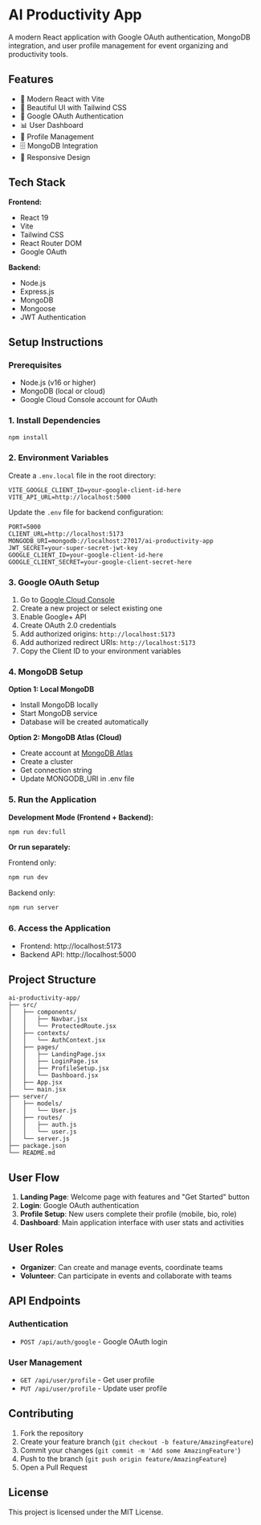 # AI Productivity App

A modern React application with Google OAuth authentication, MongoDB integration, and user profile management for event organizing and productivity tools.

## Features

- 🚀 Modern React with Vite
- 🎨 Beautiful UI with Tailwind CSS
- 🔐 Google OAuth Authentication
- 📊 User Dashboard
- 👤 Profile Management
- 🗄️ MongoDB Integration
- 📱 Responsive Design

## Tech Stack

**Frontend:**
- React 19
- Vite
- Tailwind CSS
- React Router DOM
- Google OAuth

**Backend:**
- Node.js
- Express.js
- MongoDB
- Mongoose
- JWT Authentication

## Setup Instructions

### Prerequisites
- Node.js (v16 or higher)
- MongoDB (local or cloud)
- Google Cloud Console account for OAuth

### 1. Install Dependencies
```bash
npm install
```

### 2. Environment Variables

Create a `.env.local` file in the root directory:
```env
VITE_GOOGLE_CLIENT_ID=your-google-client-id-here
VITE_API_URL=http://localhost:5000
```

Update the `.env` file for backend configuration:
```env
PORT=5000
CLIENT_URL=http://localhost:5173
MONGODB_URI=mongodb://localhost:27017/ai-productivity-app
JWT_SECRET=your-super-secret-jwt-key
GOOGLE_CLIENT_ID=your-google-client-id-here
GOOGLE_CLIENT_SECRET=your-google-client-secret-here
```

### 3. Google OAuth Setup

1. Go to [Google Cloud Console](https://console.cloud.google.com/)
2. Create a new project or select existing one
3. Enable Google+ API
4. Create OAuth 2.0 credentials
5. Add authorized origins: `http://localhost:5173`
6. Add authorized redirect URIs: `http://localhost:5173`
7. Copy the Client ID to your environment variables

### 4. MongoDB Setup

**Option 1: Local MongoDB**
- Install MongoDB locally
- Start MongoDB service
- Database will be created automatically

**Option 2: MongoDB Atlas (Cloud)**
- Create account at [MongoDB Atlas](https://www.mongodb.com/atlas)
- Create a cluster
- Get connection string
- Update MONGODB_URI in .env file

### 5. Run the Application

**Development Mode (Frontend + Backend):**
```bash
npm run dev:full
```

**Or run separately:**

Frontend only:
```bash
npm run dev
```

Backend only:
```bash
npm run server
```

### 6. Access the Application

- Frontend: http://localhost:5173
- Backend API: http://localhost:5000

## Project Structure

```
ai-productivity-app/
├── src/
│   ├── components/
│   │   ├── Navbar.jsx
│   │   └── ProtectedRoute.jsx
│   ├── contexts/
│   │   └── AuthContext.jsx
│   ├── pages/
│   │   ├── LandingPage.jsx
│   │   ├── LoginPage.jsx
│   │   ├── ProfileSetup.jsx
│   │   └── Dashboard.jsx
│   ├── App.jsx
│   └── main.jsx
├── server/
│   ├── models/
│   │   └── User.js
│   ├── routes/
│   │   ├── auth.js
│   │   └── user.js
│   └── server.js
├── package.json
└── README.md
```

## User Flow

1. **Landing Page**: Welcome page with features and "Get Started" button
2. **Login**: Google OAuth authentication
3. **Profile Setup**: New users complete their profile (mobile, bio, role)
4. **Dashboard**: Main application interface with user stats and activities

## User Roles

- **Organizer**: Can create and manage events, coordinate teams
- **Volunteer**: Can participate in events and collaborate with teams

## API Endpoints

### Authentication
- `POST /api/auth/google` - Google OAuth login

### User Management
- `GET /api/user/profile` - Get user profile
- `PUT /api/user/profile` - Update user profile

## Contributing

1. Fork the repository
2. Create your feature branch (`git checkout -b feature/AmazingFeature`)
3. Commit your changes (`git commit -m 'Add some AmazingFeature'`)
4. Push to the branch (`git push origin feature/AmazingFeature`)
5. Open a Pull Request

## License

This project is licensed under the MIT License.
